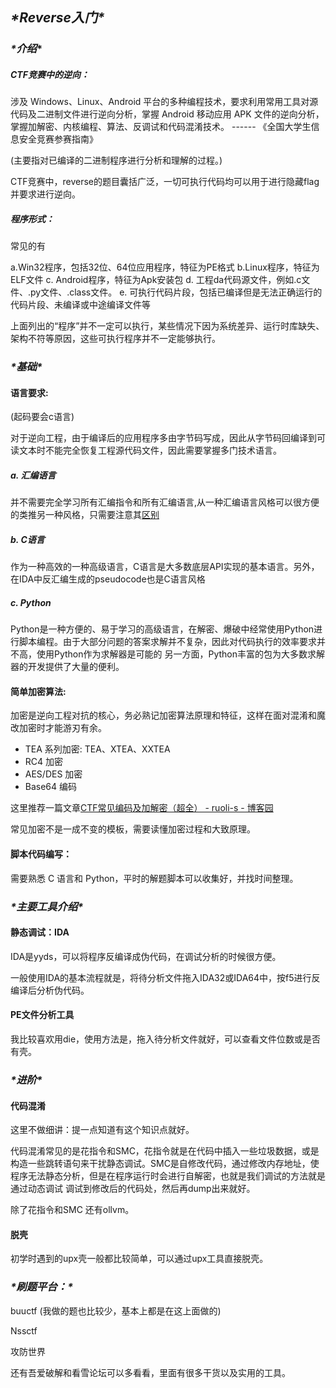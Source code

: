 ## ***\*Reverse入门\****



### ***\*介绍*\***

##### CTF竞赛中的逆向：

涉及 Windows、Linux、Android 平台的多种编程技术，要求利用常用工具对源代码及二进制文件进行逆向分析，掌握 Android 移动应用 APK 文件的逆向分析，掌握加解密、内核编程、算法、反调试和代码混淆技术。 ------ 《全国大学生信息安全竞赛参赛指南》

 (主要指对已编译的二进制程序进行分析和理解的过程。)

CTF竞赛中，reverse的题目囊括广泛，一切可执行代码均可以用于进行隐藏flag并要求进行逆向。

##### 程序形式：

常见的有

a.Win32程序，包括32位、64位应用程序，特征为PE格式
b.Linux程序，特征为ELF文件
c. Android程序，特征为Apk安装包
d. 工程da代码源文件，例如.c文件、.py文件、.class文件。
e. 可执行代码片段，包括已编译但是无法正确运行的代码片段、未编译或中途编译文件等

上面列出的“程序”并不一定可以执行，某些情况下因为系统差异、运行时库缺失、架构不符等原因，这些可执行程序并不一定能够执行。



### ***\*基础\****

#### 语言要求:

(起码要会c语言)

对于逆向工程，由于编译后的应用程序多由字节码写成，因此从字节码回编译到可读文本时不能完全恢复工程源代码文件，因此需要掌握多门技术语言。

##### a. 汇编语言

并不需要完全学习所有汇编指令和所有汇编语言,从一种汇编语言风格可以很方便的类推另一种风格，只需要注意其[区别](https://zh.wikipedia.org/wiki/汇编语言)

##### b. C语言

作为一种高效的一种高级语言，C语言是大多数底层API实现的基本语言。另外，在IDA中反汇编生成的pseudocode也是C语言风格

##### c. Python

Python是一种方便的、易于学习的高级语言，在解密、爆破中经常使用Python进行脚本编程。由于大部分问题的答案求解并不复杂，因此对代码执行的效率要求并不高，使用Python作为求解器是可能的
另一方面，Python丰富的包为大多数求解器的开发提供了大量的便利。

#### 简单加密算法:

加密是逆向工程对抗的核心，务必熟记加密算法原理和特征，这样在面对混淆和魔改加密时才能游刃有余。

- TEA 系列加密: TEA、XTEA、XXTEA
- RC4 加密
- AES/DES 加密
- Base64 编码

这里推荐一篇文章[CTF常见编码及加解密（超全） - ruoli-s - 博客园](https://www.cnblogs.com/ruoli-s/p/14206145.html)

常见加密不是一成不变的模板，需要读懂加密过程和大致原理。

#### 脚本代码编写：

需要熟悉 C 语言和 Python，平时的解题脚本可以收集好，并找时间整理。



### ***\*主要工具介绍\****

#### 静态调试：IDA

IDA是yyds，可以将程序反编译成伪代码，在调试分析的时候很方便。

一般使用IDA的基本流程就是，将待分析文件拖入IDA32或IDA64中，按f5进行反编译后分析伪代码。

#### PE文件分析工具

我比较喜欢用die，使用方法是，拖入待分析文件就好，可以查看文件位数或是否有壳。



### ***\*进阶\****

#### 代码混淆

这里不做细讲：提一点知道有这个知识点就好。

代码混淆常见的是花指令和SMC，花指令就是在代码中插入一些垃圾数据，或是构造一些跳转语句来干扰静态调试。SMC是自修改代码，通过修改内存地址，使程序无法静态分析，但是在程序运行时会进行自解密，也就是我们调试的方法就是通过动态调试 调试到修改后的代码处，然后再dump出来就好。

除了花指令和SMC 还有ollvm。

#### 脱壳

初学时遇到的upx壳一般都比较简单，可以通过upx工具直接脱壳。



### ***\*刷题平台：\****

buuctf (我做的题也比较少，基本上都是在这上面做的)

Nssctf

攻防世界

 

还有吾爱破解和看雪论坛可以多看看，里面有很多干货以及实用的工具。

 